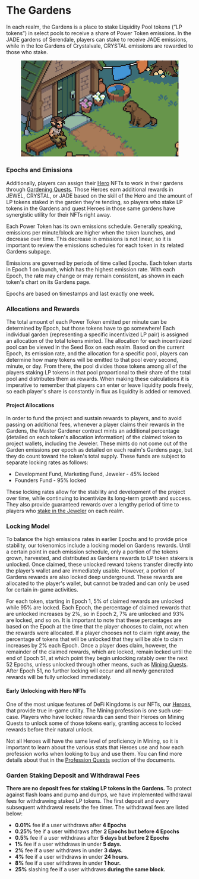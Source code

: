 # The Gardens

In each realm, the Gardens is a place to stake Liquidity Pool tokens (“LP tokens”) in select pools to receive a share of Power Token emissions. In the JADE gardens of Serendale, players can stake to receive JADE emissions, while in the Ice Gardens of Crystalvale, CRYSTAL emissions are rewarded to those who stake.

<figure><img src="../../.gitbook/assets/serendale-gardens.png" alt=""><figcaption></figcaption></figure>

### Epochs and Emissions

Additionally, players can assign their [Hero](../../learn/gameplay/heroes/) NFTs to work in their gardens through [Gardening Quests](https://docs.defikingdoms.com/learn/gameplay/professions/gardening). Those Heroes earn additional rewards in JEWEL, CRYSTAL, or JADE based on the skill of the Hero and the amount of LP tokens staked in the garden they're tending, so players who stake LP tokens in the Gardens and quest Heroes in those same gardens have synergistic utility for their NFTs right away.

Each Power Token has its own emissions schedule. Generally speaking, emissions per minute/block are higher when the token launches, and decrease over time. This decrease in emissions is not linear, so it is important to review the emissions schedules for each token in its related Gardens subpage.

Emissions are governed by periods of time called Epochs. Each token starts in Epoch 1 on launch, which has the highest emission rate. With each Epoch, the rate may change or may remain consistent, as shown in each token's chart on its Gardens page.

Epochs are based on timestamps and last exactly one week.

### Allocations and Rewards

The total amount of each Power Token emitted per minute can be determined by Epoch, but those tokens have to go somewhere! Each individual garden (representing a specific incentivized LP pair) is assigned an allocation of the total tokens minted. The allocation for each incentivized pool can be viewed in the Seed Box on each realm. Based on the current Epoch, its emission rate, and the allocation for a specific pool, players can determine how many tokens will be emitted to that pool every second, minute, or day. From there, the pool divides those tokens among all of the players staking LP tokens in that pool proportional to their share of the total pool and distributes them as rewards. When making these calculations it is imperative to remember that players can enter or leave liquidity pools freely, so each player's share is constantly in flux as liquidity is added or removed.

#### Project Allocations

In order to fund the project and sustain rewards to players, and to avoid passing on additional fees, whenever a player claims their rewards in the Gardens, the Master Gardener contract mints an additional percentage (detailed on each token's allocation information) of the claimed token to project wallets, including the Jeweler. These mints do not come out of the Garden emissions per epoch as detailed on each realm's Gardens page, but they do count toward the token's total supply. These funds are subject to separate locking rates as follows:

* Development Fund, Marketing Fund, Jeweler - 45% locked
* Founders Fund - 95% locked

These locking rates allow for the stability and development of the project over time, while continuing to incentivize its long-term growth and success. They also provide guaranteed rewards over a lengthy period of time to players who [stake in the Jeweler](../the-jeweler/) on each realm.

### Locking Model

To balance the high emissions rates in earlier Epochs and to provide price stability, our tokenomics include a locking model on Gardens rewards. Until a certain point in each emission schedule, only a portion of the tokens grown, harvested, and distributed as Gardens rewards to LP token stakers is unlocked. Once claimed, these unlocked reward tokens transfer directly into the player’s wallet and are immediately usable. However, a portion of Gardens rewards are also locked deep underground. These rewards are allocated to the player's wallet, but cannot be traded and can only be used for certain in-game activities.

For each token, starting in Epoch 1, 5% of claimed rewards are unlocked while 95% are locked. Each Epoch, the percentage of claimed rewards that are unlocked increases by 2%, so in Epoch 2, 7% are unlocked and 93% are locked, and so on. It is important to note that these percentages are based on the Epoch at the time that the player chooses to claim, not when the rewards were allocated. If a player chooses not to claim right away, the percentage of tokens that will be unlocked that they will be able to claim increases by 2% each Epoch. Once a player does claim, however, the remainder of the claimed rewards, which are locked, remain locked until the end of Epoch 51, at which point they begin unlocking ratably over the next 52 Epochs, unless unlocked through other means, such as [Mining Quests](https://docs.defikingdoms.com/learn/gameplay/professions/jewel-mining). After Epoch 51, no further locking will occur and all newly generated rewards will be fully unlocked immediately.

#### Early Unlocking with Hero NFTs

One of the most unique features of DeFi Kingdoms is our NFTs, our [Heroes](../../learn/gameplay/heroes/), that provide true in-game utility. The Mining profession is one such use-case. Players who have locked rewards can send their Heroes on Mining Quests to unlock some of those tokens early, granting access to locked rewards before their natural unlock.

Not all Heroes will have the same level of proficiency in Mining, so it is important to learn about the various stats that Heroes use and how each profession works when looking to buy and use them. You can find more details about that in the [Profession Quests](https://docs.defikingdoms.com/learn/gameplay/professions) section of the documents.

### **Garden Staking Deposit and Withdrawal Fees**

**There are no deposit fees for staking LP tokens in the Gardens.** To protect against flash loans and pump and dumps, we have implemented withdrawal fees for withdrawing staked LP tokens. The first deposit and every subsequent withdrawal resets the fee timer. The withdrawal fees are listed below:

* **0.01%** fee if a user withdraws after **4 Epochs**
* **0.25%** fee if a user withdraws after **2 Epochs but before 4 Epochs**
* **0.5%** fee if a user withdraws after **5 days but before 2 Epochs**
* **1%** fee if a user withdraws in under **5 days.**
* **2%** fee if a user withdraws in under **3 days.**
* **4%** fee if a user withdraws in under **24 hours.**
* **8%** fee if a user withdraws in under **1 hour.**
* **25%** slashing fee if a user withdraws **during the same block.**
